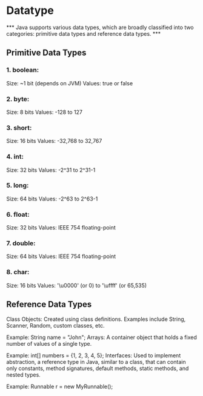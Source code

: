 # Datatype

*** Java supports various data types, which are broadly classified into two categories: primitive data types and reference data types. ***

## Primitive Data Types
### 1. boolean:

Size: ~1 bit (depends on JVM)
Values: true or false
### 2. byte:

Size: 8 bits
Values: -128 to 127
### 3. short:

Size: 16 bits
Values: -32,768 to 32,767
### 4. int:

Size: 32 bits
Values: -2^31 to 2^31-1
### 5. long:

Size: 64 bits
Values: -2^63 to 2^63-1
### 6. float:

Size: 32 bits
Values: IEEE 754 floating-point
### 7. double:

Size: 64 bits
Values: IEEE 754 floating-point
### 8. char:

Size: 16 bits
Values: '\u0000' (or 0) to '\uffff' (or 65,535)
## Reference Data Types
Class Objects: Created using class definitions. Examples include String, Scanner, Random, custom classes, etc.

Example: String name = "John";
Arrays: A container object that holds a fixed number of values of a single type.

Example: int[] numbers = {1, 2, 3, 4, 5};
Interfaces: Used to implement abstraction, a reference type in Java, similar to a class, that can contain only constants, method signatures, default methods, static methods, and nested types.

Example: Runnable r = new MyRunnable();
